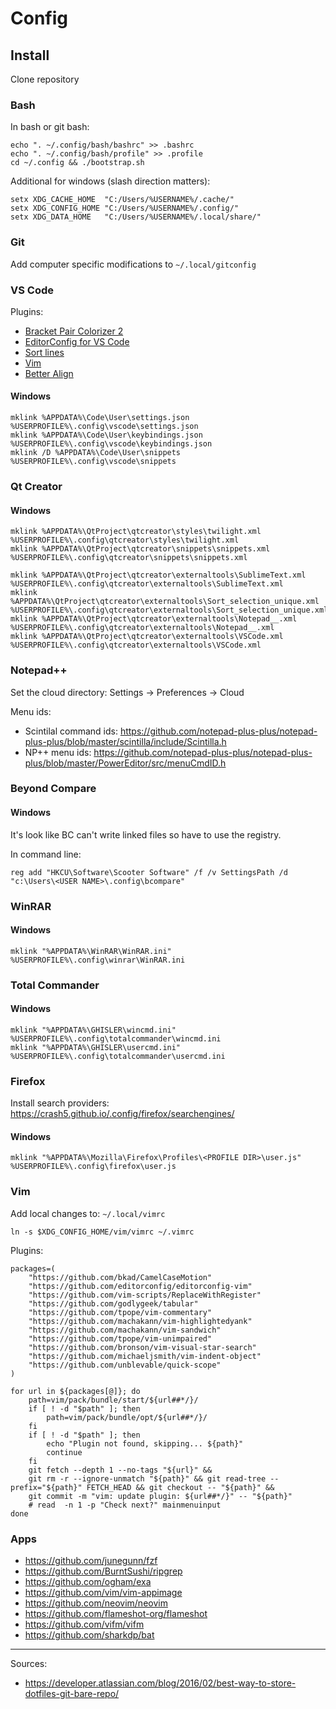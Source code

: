 # Config

## Install

Clone repository

### Bash

In bash or git bash:
```
echo ". ~/.config/bash/bashrc" >> .bashrc
echo ". ~/.config/bash/profile" >> .profile
cd ~/.config && ./bootstrap.sh
```

Additional for windows (slash direction matters):
```
setx XDG_CACHE_HOME  "C:/Users/%USERNAME%/.cache/"
setx XDG_CONFIG_HOME "C:/Users/%USERNAME%/.config/"
setx XDG_DATA_HOME   "C:/Users/%USERNAME%/.local/share/"
```


### Git

Add computer specific modifications to `~/.local/gitconfig`

### VS Code

Plugins:
  - [Bracket Pair Colorizer 2](https://marketplace.visualstudio.com/items?itemName=CoenraadS.bracket-pair-colorizer-2)
  - [EditorConfig for VS Code](https://marketplace.visualstudio.com/items?itemName=EditorConfig.EditorConfig)
  - [Sort lines](https://marketplace.visualstudio.com/items?itemName=Tyriar.sort-lines)
  - [Vim](https://marketplace.visualstudio.com/items?itemName=vscodevim.vim)
  - [Better Align](https://marketplace.visualstudio.com/items?itemName=wwm.better-align)


#### Windows

```
mklink %APPDATA%\Code\User\settings.json %USERPROFILE%\.config\vscode\settings.json
mklink %APPDATA%\Code\User\keybindings.json %USERPROFILE%\.config\vscode\keybindings.json
mklink /D %APPDATA%\Code\User\snippets %USERPROFILE%\.config\vscode\snippets
```

### Qt Creator

#### Windows
```
mklink %APPDATA%\QtProject\qtcreator\styles\twilight.xml %USERPROFILE%\.config\qtcreator\styles\twilight.xml
mklink %APPDATA%\QtProject\qtcreator\snippets\snippets.xml %USERPROFILE%\.config\qtcreator\snippets\snippets.xml

mklink %APPDATA%\QtProject\qtcreator\externaltools\SublimeText.xml %USERPROFILE%\.config\qtcreator\externaltools\SublimeText.xml
mklink %APPDATA%\QtProject\qtcreator\externaltools\Sort_selection_unique.xml %USERPROFILE%\.config\qtcreator\externaltools\Sort_selection_unique.xml
mklink %APPDATA%\QtProject\qtcreator\externaltools\Notepad__.xml %USERPROFILE%\.config\qtcreator\externaltools\Notepad__.xml
mklink %APPDATA%\QtProject\qtcreator\externaltools\VSCode.xml %USERPROFILE%\.config\qtcreator\externaltools\VSCode.xml
```

### Notepad++

Set the cloud directory: Settings -> Preferences -> Cloud

Menu ids:
  - Scintilal command ids: https://github.com/notepad-plus-plus/notepad-plus-plus/blob/master/scintilla/include/Scintilla.h
  - NP++ menu ids: https://github.com/notepad-plus-plus/notepad-plus-plus/blob/master/PowerEditor/src/menuCmdID.h

### Beyond Compare

#### Windows
It's look like BC can't write linked files so have to use the registry.

In command line:
```
reg add "HKCU\Software\Scooter Software" /f /v SettingsPath /d "c:\Users\<USER NAME>\.config\bcompare"
```

### WinRAR

#### Windows
```
mklink "%APPDATA%\WinRAR\WinRAR.ini" %USERPROFILE%\.config\winrar\WinRAR.ini
```

### Total Commander

#### Windows
```
mklink "%APPDATA%\GHISLER\wincmd.ini" %USERPROFILE%\.config\totalcommander\wincmd.ini
mklink "%APPDATA%\GHISLER\usercmd.ini" %USERPROFILE%\.config\totalcommander\usercmd.ini
```

### Firefox

Install search providers: https://crash5.github.io/.config/firefox/searchengines/

#### Windows
```
mklink "%APPDATA%\Mozilla\Firefox\Profiles\<PROFILE DIR>\user.js" %USERPROFILE%\.config\firefox\user.js
```

### Vim

Add local changes to: `~/.local/vimrc`
```
ln -s $XDG_CONFIG_HOME/vim/vimrc ~/.vimrc
```

Plugins:
```
packages=(
    "https://github.com/bkad/CamelCaseMotion"
    "https://github.com/editorconfig/editorconfig-vim"
    "https://github.com/vim-scripts/ReplaceWithRegister"
    "https://github.com/godlygeek/tabular"
    "https://github.com/tpope/vim-commentary"
    "https://github.com/machakann/vim-highlightedyank"
    "https://github.com/machakann/vim-sandwich"
    "https://github.com/tpope/vim-unimpaired"
    "https://github.com/bronson/vim-visual-star-search"
    "https://github.com/michaeljsmith/vim-indent-object"
    "https://github.com/unblevable/quick-scope"
)

for url in ${packages[@]}; do
    path=vim/pack/bundle/start/${url##*/}/
    if [ ! -d "$path" ]; then
        path=vim/pack/bundle/opt/${url##*/}/
    fi
    if [ ! -d "$path" ]; then
        echo "Plugin not found, skipping... ${path}"
        continue
    fi
    git fetch --depth 1 --no-tags "${url}" &&
    git rm -r --ignore-unmatch "${path}" && git read-tree --prefix="${path}" FETCH_HEAD && git checkout -- "${path}" &&
    git commit -m "vim: update plugin: ${url##*/}" -- "${path}"
    # read  -n 1 -p "Check next?" mainmenuinput
done
```

### Apps

- https://github.com/junegunn/fzf
- https://github.com/BurntSushi/ripgrep
- https://github.com/ogham/exa
- https://github.com/vim/vim-appimage
- https://github.com/neovim/neovim
- https://github.com/flameshot-org/flameshot
- https://github.com/vifm/vifm
- https://github.com/sharkdp/bat

---
Sources:
 * https://developer.atlassian.com/blog/2016/02/best-way-to-store-dotfiles-git-bare-repo/
